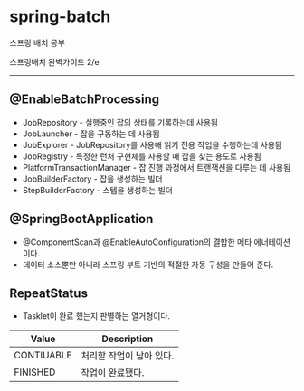 # spring-batch

스프링 배치 공부

스프링배치 완벽가이드 2/e

---

## @EnableBatchProcessing

- JobRepository - 실행중인 잡의 상태를 기록하는데 사용됨
- JobLauncher - 잡을 구동하는 데 사용됨
- JobExplorer - JobRepository를 사용해 읽기 전용 작업을 수행하는데 사용됨
- JobRegistry - 특정한 런처 구현체를 사용할 때 잡을 찾는 용도로 사용됨
- PlatformTransactionManager - 잡 진행 과정에서 트랜잭션을 다루는 데 사용됨
- JobBuilderFactory - 잡을 생성하는 빌더
- StepBuilderFactory - 스텝을 생성하는 빌더

## @SpringBootApplication

- @ComponentScan과 @EnableAutoConfiguration의 결합한 메타 에너테이션이다.
- 데이터 소스뿐만 아니라 스프링 부트 기반의 적절한 자동 구성을 만들어 준다.

## RepeatStatus

- Tasklet이 완료 했는지 판별하는 열거형이다.

|Value|Description|
|-----|-----------|
|CONTIUABLE|처리할 작업이 남아 있다.|
|FINISHED|작업이 완료됐다.|